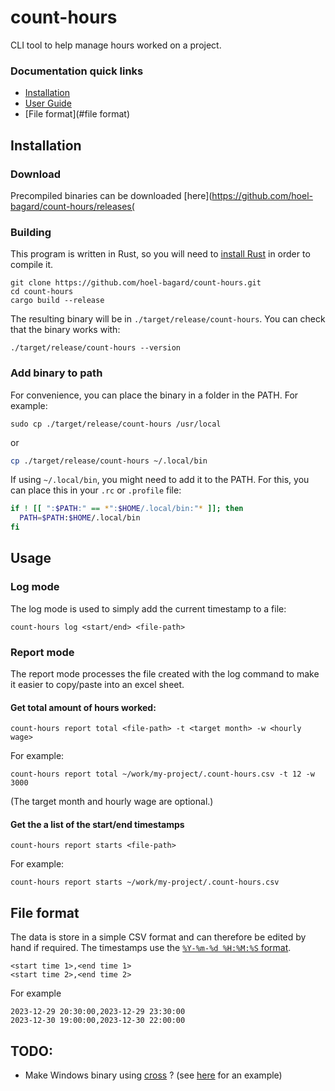 # count-hours
CLI tool to help manage hours worked on a project.

### Documentation quick links

* [Installation](#installation)
* [User Guide](#usage)
* [File format](#file format)

## Installation
### Download
Precompiled binaries can be downloaded [here](https://github.com/hoel-bagard/count-hours/releases(

### Building
This program is written in Rust, so you will need to [install Rust](https://www.rust-lang.org/) in order to compile it.

```console
git clone https://github.com/hoel-bagard/count-hours.git
cd count-hours
cargo build --release
```

The resulting binary will be in `./target/release/count-hours`. You can check that the binary works with:

```console
./target/release/count-hours --version
```

### Add binary to path
For convenience, you can place the binary in a folder in the PATH. For example:

```console
sudo cp ./target/release/count-hours /usr/local
```

or

```bash
cp ./target/release/count-hours ~/.local/bin
```

If using `~/.local/bin`, you might need to add it to the PATH. For this, you can place this in your `.rc` or `.profile` file:
```bash
if ! [[ ":$PATH:" == *":$HOME/.local/bin:"* ]]; then
  PATH=$PATH:$HOME/.local/bin
fi
```

## Usage
### Log mode
The log mode is used to simply add the current timestamp to a file:

```console
count-hours log <start/end> <file-path>
```

### Report mode
The report mode processes the file created with the log command to make it easier to copy/paste into an excel sheet.

#### Get total amount of hours worked:
```console
count-hours report total <file-path> -t <target month> -w <hourly wage>
```

For example:

```console
count-hours report total ~/work/my-project/.count-hours.csv -t 12 -w 3000
```

(The target month and hourly wage are optional.)

#### Get the a list of the start/end timestamps
```console
count-hours report starts <file-path>
```

For example:

```console
count-hours report starts ~/work/my-project/.count-hours.csv
```

## File format
The data is store in a simple CSV format and can therefore be edited by hand if required. The timestamps use the [`%Y-%m-%d %H:%M:%S` format](https://docs.rs/chrono/latest/chrono/format/strftime/index.html).

```code
<start time 1>,<end time 1>
<start time 2>,<end time 2>
```

For example
```code
2023-12-29 20:30:00,2023-12-29 23:30:00
2023-12-30 19:00:00,2023-12-30 22:00:00
```

## TODO:
- Make Windows binary using [cross](https://github.com/cross-rs/cross) ?  (see [here](https://github.com/BurntSushi/ripgrep/blob/master/.github/workflows/release.yml) for an example)
